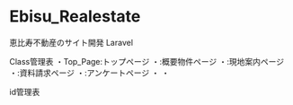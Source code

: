 # Ebisu_Realestate
恵比寿不動産のサイト開発 Laravel


Class管理表
・Top_Page:トップページ
・:概要物件ページ
・:現地案内ページ
・:資料請求ページ
・:アンケートページ
・
・




id管理表
